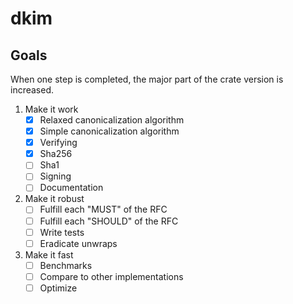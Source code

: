 # dkim

## Goals

When one step is completed, the major part of the crate version is increased.

1. Make it work
    - [x] Relaxed canonicalization algorithm
    - [x] Simple canonicalization algorithm
    - [x] Verifying
    - [x] Sha256
    - [ ] Sha1
    - [ ] Signing
    - [ ] Documentation
2. Make it robust
    - [ ] Fulfill each "MUST" of the RFC
    - [ ] Fulfill each "SHOULD" of the RFC
    - [ ] Write tests
    - [ ] Eradicate unwraps
3. Make it fast
    - [ ] Benchmarks
    - [ ] Compare to other implementations
    - [ ] Optimize
